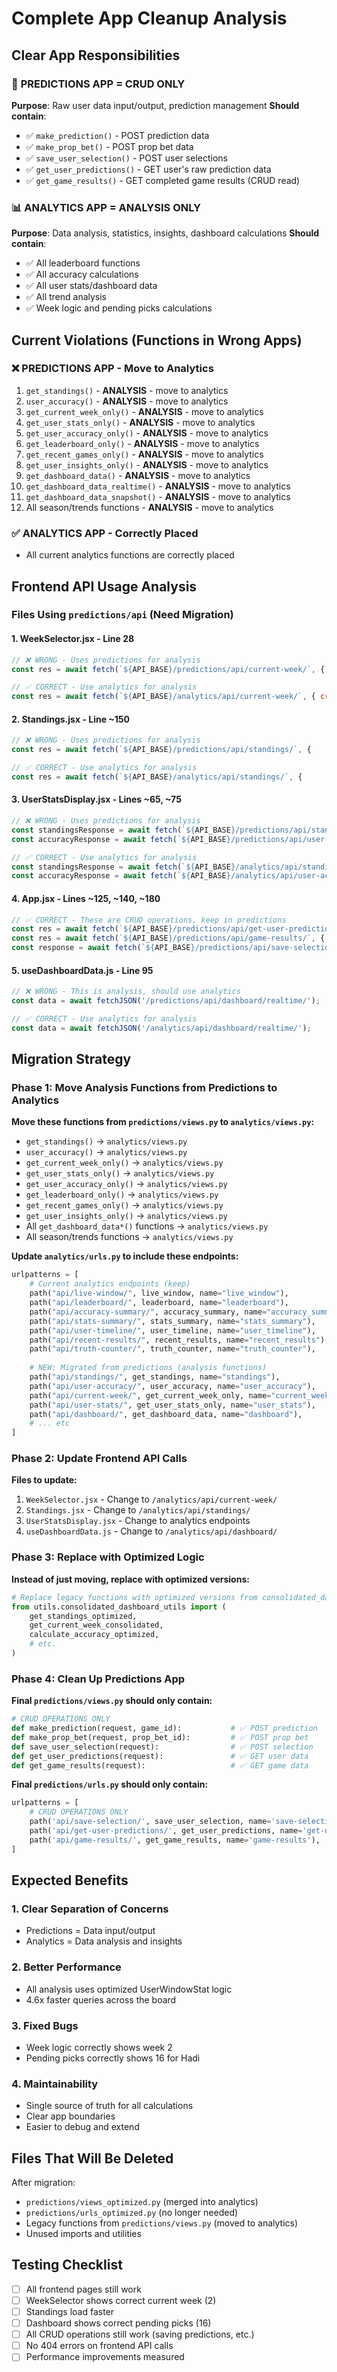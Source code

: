 # Complete App Cleanup Analysis

## Clear App Responsibilities

### 🎯 **PREDICTIONS APP = CRUD ONLY**
**Purpose**: Raw user data input/output, prediction management
**Should contain**:
- ✅ `make_prediction()` - POST prediction data
- ✅ `make_prop_bet()` - POST prop bet data  
- ✅ `save_user_selection()` - POST user selections
- ✅ `get_user_predictions()` - GET user's raw prediction data
- ✅ `get_game_results()` - GET completed game results (CRUD read)

### 📊 **ANALYTICS APP = ANALYSIS ONLY**  
**Purpose**: Data analysis, statistics, insights, dashboard calculations
**Should contain**:
- ✅ All leaderboard functions
- ✅ All accuracy calculations
- ✅ All user stats/dashboard data
- ✅ All trend analysis
- ✅ Week logic and pending picks calculations

## Current Violations (Functions in Wrong Apps)

### ❌ **PREDICTIONS APP - Move to Analytics**
1. `get_standings()` - **ANALYSIS** - move to analytics
2. `user_accuracy()` - **ANALYSIS** - move to analytics  
3. `get_current_week_only()` - **ANALYSIS** - move to analytics
4. `get_user_stats_only()` - **ANALYSIS** - move to analytics
5. `get_user_accuracy_only()` - **ANALYSIS** - move to analytics
6. `get_leaderboard_only()` - **ANALYSIS** - move to analytics
7. `get_recent_games_only()` - **ANALYSIS** - move to analytics
8. `get_user_insights_only()` - **ANALYSIS** - move to analytics
9. `get_dashboard_data()` - **ANALYSIS** - move to analytics
10. `get_dashboard_data_realtime()` - **ANALYSIS** - move to analytics
11. `get_dashboard_data_snapshot()` - **ANALYSIS** - move to analytics
12. All season/trends functions - **ANALYSIS** - move to analytics

### ✅ **ANALYTICS APP - Correctly Placed**
- All current analytics functions are correctly placed

## Frontend API Usage Analysis

### Files Using `predictions/api` (Need Migration)

#### 1. **WeekSelector.jsx** - Line 28
```javascript
// ❌ WRONG - Uses predictions for analysis
const res = await fetch(`${API_BASE}/predictions/api/current-week/`, { credentials: 'include' });

// ✅ CORRECT - Use analytics for analysis  
const res = await fetch(`${API_BASE}/analytics/api/current-week/`, { credentials: 'include' });
```

#### 2. **Standings.jsx** - Line ~150
```javascript
// ❌ WRONG - Uses predictions for analysis
const res = await fetch(`${API_BASE}/predictions/api/standings/`, {

// ✅ CORRECT - Use analytics for analysis
const res = await fetch(`${API_BASE}/analytics/api/standings/`, {
```

#### 3. **UserStatsDisplay.jsx** - Lines ~65, ~75  
```javascript
// ❌ WRONG - Uses predictions for analysis
const standingsResponse = await fetch(`${API_BASE}/predictions/api/standings/`, {
const accuracyResponse = await fetch(`${API_BASE}/predictions/api/user-accuracy/`, {

// ✅ CORRECT - Use analytics for analysis
const standingsResponse = await fetch(`${API_BASE}/analytics/api/standings/`, {
const accuracyResponse = await fetch(`${API_BASE}/analytics/api/user-accuracy/`, {
```

#### 4. **App.jsx** - Lines ~125, ~140, ~180
```javascript
// ✅ CORRECT - These are CRUD operations, keep in predictions
const res = await fetch(`${API_BASE}/predictions/api/get-user-predictions/`, {
const res = await fetch(`${API_BASE}/predictions/api/game-results/`, {  
const response = await fetch(`${API_BASE}/predictions/api/save-selection/`, {
```

#### 5. **useDashboardData.js** - Line 95
```javascript
// ❌ WRONG - This is analysis, should use analytics
const data = await fetchJSON('/predictions/api/dashboard/realtime/');

// ✅ CORRECT - Use analytics for analysis
const data = await fetchJSON('/analytics/api/dashboard/realtime/');
```

## Migration Strategy

### Phase 1: Move Analysis Functions from Predictions to Analytics

**Move these functions from `predictions/views.py` to `analytics/views.py`:**
- `get_standings()` → `analytics/views.py`
- `user_accuracy()` → `analytics/views.py`  
- `get_current_week_only()` → `analytics/views.py`
- `get_user_stats_only()` → `analytics/views.py`
- `get_user_accuracy_only()` → `analytics/views.py`
- `get_leaderboard_only()` → `analytics/views.py`
- `get_recent_games_only()` → `analytics/views.py`
- `get_user_insights_only()` → `analytics/views.py`
- All `get_dashboard_data*()` functions → `analytics/views.py`
- All season/trends functions → `analytics/views.py`

**Update `analytics/urls.py` to include these endpoints:**
```python
urlpatterns = [
    # Current analytics endpoints (keep)
    path("api/live-window/", live_window, name="live_window"),
    path("api/leaderboard/", leaderboard, name="leaderboard"),
    path("api/accuracy-summary/", accuracy_summary, name="accuracy_summary"),
    path("api/stats-summary/", stats_summary, name="stats_summary"),
    path("api/user-timeline/", user_timeline, name="user_timeline"),
    path("api/recent-results/", recent_results, name="recent_results"),
    path("api/truth-counter/", truth_counter, name="truth_counter"),
    
    # NEW: Migrated from predictions (analysis functions)
    path("api/standings/", get_standings, name="standings"),
    path("api/user-accuracy/", user_accuracy, name="user_accuracy"),
    path("api/current-week/", get_current_week_only, name="current_week"),
    path("api/user-stats/", get_user_stats_only, name="user_stats"),
    path("api/dashboard/", get_dashboard_data, name="dashboard"),
    # ... etc
]
```

### Phase 2: Update Frontend API Calls

**Files to update:**
1. `WeekSelector.jsx` - Change to `/analytics/api/current-week/`
2. `Standings.jsx` - Change to `/analytics/api/standings/`  
3. `UserStatsDisplay.jsx` - Change to analytics endpoints
4. `useDashboardData.js` - Change to `/analytics/api/dashboard/`

### Phase 3: Replace with Optimized Logic

**Instead of just moving, replace with optimized versions:**
```python
# Replace legacy functions with optimized versions from consolidated_dashboard_utils.py
from utils.consolidated_dashboard_utils import (
    get_standings_optimized,
    get_current_week_consolidated,
    calculate_accuracy_optimized,
    # etc.
)
```

### Phase 4: Clean Up Predictions App

**Final `predictions/views.py` should only contain:**
```python
# CRUD OPERATIONS ONLY
def make_prediction(request, game_id):           # ✅ POST prediction
def make_prop_bet(request, prop_bet_id):         # ✅ POST prop bet
def save_user_selection(request):                # ✅ POST selection
def get_user_predictions(request):               # ✅ GET user data
def get_game_results(request):                   # ✅ GET game data
```

**Final `predictions/urls.py` should only contain:**
```python
urlpatterns = [
    # CRUD OPERATIONS ONLY
    path('api/save-selection/', save_user_selection, name='save-selection'),
    path('api/get-user-predictions/', get_user_predictions, name='get-user-predictions'),
    path('api/game-results/', get_game_results, name='game-results'),
]
```

## Expected Benefits

### 1. **Clear Separation of Concerns**
- Predictions = Data input/output
- Analytics = Data analysis and insights

### 2. **Better Performance**  
- All analysis uses optimized UserWindowStat logic
- 4.6x faster queries across the board

### 3. **Fixed Bugs**
- Week logic correctly shows week 2
- Pending picks correctly shows 16 for Hadi

### 4. **Maintainability**
- Single source of truth for all calculations
- Clear app boundaries
- Easier to debug and extend

## Files That Will Be Deleted

After migration:
- `predictions/views_optimized.py` (merged into analytics)
- `predictions/urls_optimized.py` (no longer needed)
- Legacy functions from `predictions/views.py` (moved to analytics)
- Unused imports and utilities

## Testing Checklist

- [ ] All frontend pages still work
- [ ] WeekSelector shows correct current week (2)
- [ ] Standings load faster  
- [ ] Dashboard shows correct pending picks (16)
- [ ] All CRUD operations still work (saving predictions, etc.)
- [ ] No 404 errors on frontend API calls
- [ ] Performance improvements measured